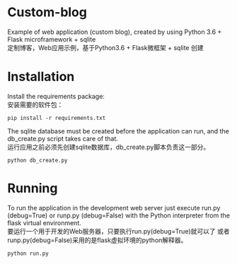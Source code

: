 # Custom-blog
Example of web application (custom blog), created by using Python 3.6 + Flask microframework + sqlite  
定制博客，Web应用示例，基于Python3.6 + Flask微框架 + sqlite 创建
# Installation
Install the requirements package:  
安装需要的软件包：

    pip install -r requirements.txt

The sqlite database must be created before the application can run, and the db_create.py script takes care of that.  
运行应用之前必须先创建sqlite数据库，db_create.py脚本负责这一部分。

    python db_create.py

# Running
To run the application in the development web server just execute run.py (debug=True) or runp.py (debug=False) with the Python interpreter from the flask virtual environment.  
要运行一个用于开发的Web服务器，只要执行run.py(debug=True)就可以了 或者 runp.py(debug=False)采用的是flask虚拟环境的python解释器。

    python run.py
